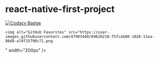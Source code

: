 # react-native-first-project

[![Codacy Badge](https://api.codacy.com/project/badge/Grade/72648aee11334eeeae374cab4172ea80)](https://www.codacy.com/manual/dolfomori/react-native-first-project?utm_source=github.com&amp;utm_medium=referral&amp;utm_content=dolfomori/react-native-first-project&amp;utm_campaign=Badge_Grade)


    <img alt="GitHub Favorites" src="https://user-images.githubusercontent.com/47903440/69626218-f5fcab80-1026-11ea-86d8-a7df15798c71.png
" width="200px" />

